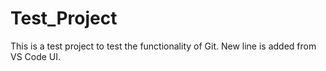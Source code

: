 # Test_Project

This is a test project to test the functionality of Git.
New line is added from VS Code UI.